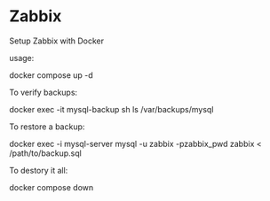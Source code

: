 # Zabbix
Setup Zabbix with Docker

usage: 

docker compose up -d

To verify backups:

docker exec -it mysql-backup sh
ls /var/backups/mysql

To restore a backup:

docker exec -i mysql-server mysql -u zabbix -pzabbix_pwd zabbix < /path/to/backup.sql

To destory it all:

docker compose down
